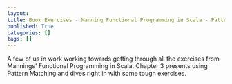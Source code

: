 ```yaml
---
layout: 
title: Book Exercises - Manning Functional Programming in Scala - Pattern Matching
published: True
categories: []
tags: []
---
```


A few of us in work working towards getting through all the exercises from Mannings' Functional Programming in Scala. Chapter 3 presents using Pattern Matching and dives right in with some tough exercises.
